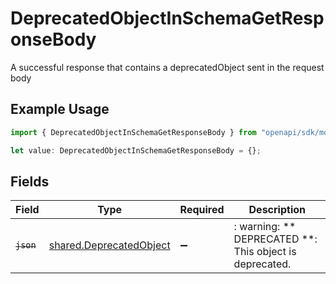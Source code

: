 # DeprecatedObjectInSchemaGetResponseBody

A successful response that contains a deprecatedObject sent in the request body

## Example Usage

```typescript
import { DeprecatedObjectInSchemaGetResponseBody } from "openapi/sdk/models/operations";

let value: DeprecatedObjectInSchemaGetResponseBody = {};
```

## Fields

| Field                                                                     | Type                                                                      | Required                                                                  | Description                                                               |
| ------------------------------------------------------------------------- | ------------------------------------------------------------------------- | ------------------------------------------------------------------------- | ------------------------------------------------------------------------- |
| ~~`json`~~                                                                | [shared.DeprecatedObject](../../../sdk/models/shared/deprecatedobject.md) | :heavy_minus_sign:                                                        | : warning: ** DEPRECATED **: This object is deprecated.                   |
